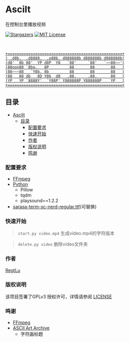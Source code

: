 # AsciIt
在控制台里播放视频

<!-- PROJECT SHIELDS -->


[![Stargazers][stars-shield]][stars-url]
[![MIT License][license-shield]][license-url]

<!-- PROJECT LOGO -->
<br />

<p align="center">
  <a href="https://github.com/RegtLu/AsciIT/">
    
```
+==================================================+
| .d8b.  .d8888.  .o88b. d888888b d888888b d888888b|
|d8' `8b 88'  YP d8P  Y8   `88'     `88'   `~~88~~'|
|88ooo88 `8bo.   8P         88       88       88   |
|88~~~88   `Y8b. 8b         88       88       88   |
|88   88 db   8D Y8b  d8   .88.     .88.      88   |
|YP   YP `8888Y'  `Y88P' Y888888P Y888888P    YP   |
+==================================================+
```

  </a>
</p>
 
## 目录

- [AsciIt](#asciit)
  - [目录](#目录)
    - [配置要求](#配置要求)
    - [快速开始](#快速开始)
    - [作者](#作者)
    - [版权说明](#版权说明)
    - [鸣谢](#鸣谢)



### 配置要求
- [FFmpeg](https://www.ffmpeg.org/)
- [Python](https://www.python.org/)
  - Pillow
  - tqdm
  - playsound==1.2.2
- [sarasa-term-sc-nerd-regular.ttf](https://github.com/laishulu/Sarasa-Term-SC-Nerd)(可替换)

### 快速开始
>`start.py video.mp4`
>生成video.mp4的字符版本

>`delete.py video`
>删除video文件夹

### 作者
[RegtLu](mailto:regtluningtao@gmail.com)

### 版权说明
该项目签署了GPLv3 授权许可，详情请参阅 [LICENSE](https://github.com/RegtLu/AsciIT/blob/master/LICENSE)

### 鸣谢
- [FFmpeg](https://www.ffmpeg.org/)
- [ASCII Art Archive](https://www.asciiart.eu/)
  - 字符画标题

<!-- links -->
[project-path]:RegtLu/AsciIT
[stars-shield]: https://unv-shield.librian.net/api/unv_shield?repo=RegtLu/AsciIT
[stars-url]: https://github.com/RegtLu/AsciIT/stargazers
[license-shield]: https://unv-shield.librian.net/api/unv_shield?txt=GPLv3
[license-url]: https://github.com/RegtLu/AsciIT/blob/master/LICENSE